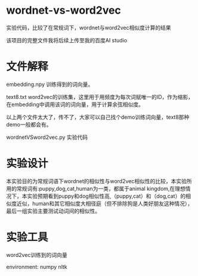 # wordnet-vs-word2vec
实验代码，比较了在常规词下，wordnet与word2vec相似度计算的结果

该项目的完整文件我将后续上传至我的百度AI studio
# 文件解释
embedding.npy 训练得到的词向量。

text8.txt word2vec的训练集，这里用于用频度为每次词赋唯一的ID，作为缩影，在embedding中调用该词的词向量，用于计算余弦相似度。

以上两个文件太大了，传不了，大家可以自己找个demo训练词向量，text8那种demo一般都会有。

wordnetVSword2vec.py 实验代码
# 实验设计
本实验目的为常规词语下wordnet的相似性与word2vec相似性的比较，本实验所用的常规词有:puppy,dog,cat,human为一类，都属于animal kingdom,在理想情况下，本实验预期看到puppy和dog相似性高,（puppy,cat）和（dog,cat）的相似度近似，human和其它相似度大相径庭（但不排除狗是人类好朋友这种情况），最后一组实验主要测试动词间的相似性。
# 实验工具
word2vec训练到的词向量 

environment: numpy nltk
